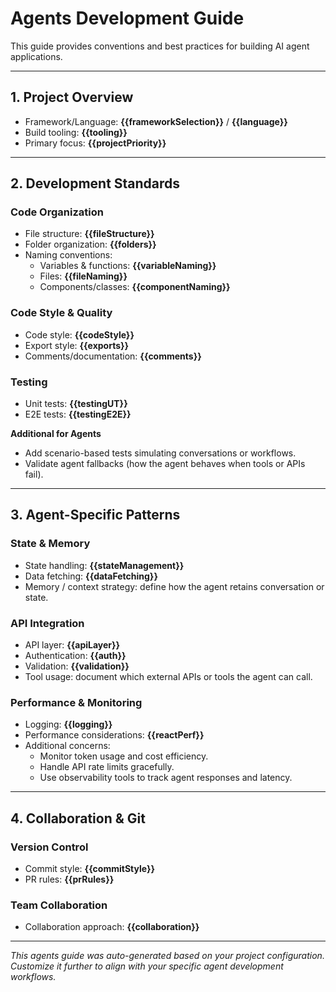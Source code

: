 # Agents Development Guide

This guide provides conventions and best practices for building AI agent applications.

---

## 1. Project Overview

- Framework/Language: **{{frameworkSelection}}** / **{{language}}**
- Build tooling: **{{tooling}}**
- Primary focus: **{{projectPriority}}**

---

## 2. Development Standards

### Code Organization
- File structure: **{{fileStructure}}**
- Folder organization: **{{folders}}**
- Naming conventions:
  - Variables & functions: **{{variableNaming}}**
  - Files: **{{fileNaming}}**
  - Components/classes: **{{componentNaming}}**

### Code Style & Quality
- Code style: **{{codeStyle}}**
- Export style: **{{exports}}**
- Comments/documentation: **{{comments}}**

### Testing
- Unit tests: **{{testingUT}}**
- E2E tests: **{{testingE2E}}**

**Additional for Agents**
- Add scenario-based tests simulating conversations or workflows.  
- Validate agent fallbacks (how the agent behaves when tools or APIs fail).  

---

## 3. Agent-Specific Patterns

### State & Memory
- State handling: **{{stateManagement}}**
- Data fetching: **{{dataFetching}}**
- Memory / context strategy: define how the agent retains conversation or state.

### API Integration
- API layer: **{{apiLayer}}**
- Authentication: **{{auth}}**
- Validation: **{{validation}}**
- Tool usage: document which external APIs or tools the agent can call.

### Performance & Monitoring
- Logging: **{{logging}}**
- Performance considerations: **{{reactPerf}}**
- Additional concerns:
  - Monitor token usage and cost efficiency.  
  - Handle API rate limits gracefully.  
  - Use observability tools to track agent responses and latency.  

---

## 4. Collaboration & Git

### Version Control
- Commit style: **{{commitStyle}}**
- PR rules: **{{prRules}}**

### Team Collaboration
- Collaboration approach: **{{collaboration}}**

---

*This agents guide was auto-generated based on your project configuration.  
Customize it further to align with your specific agent development workflows.*
